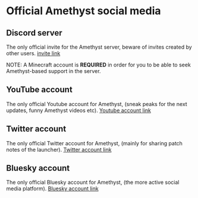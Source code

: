 # Official Amethyst social media 

## Discord server
The only official invite for the Amethyst server, beware of invites created by other users.
[invite link](https://discord.com/invite/aenk3EUvER)

NOTE: A Minecraft account is **REQUIRED** in order for you to be able to seek Amethyst-based support in the server.

## YouTube account
The only official Youtube account for Amethyst, (sneak peaks for the next updates, funny Amethyst videos etc).
[Youtube account link](https://www.youtube.com/@pojavlauncherteam)

## Twitter account
The only official Twitter account for Amethyst, (mainly for sharing patch notes of the launcher).
[Twitter account link](https://x.com/PLaunchTeam)

## Bluesky account
The only official Bluesky account for Amethyst, (the more active social media platform).
[Bluesky account link](https://bsky.app/profile/Amethyst.bsky.social)
